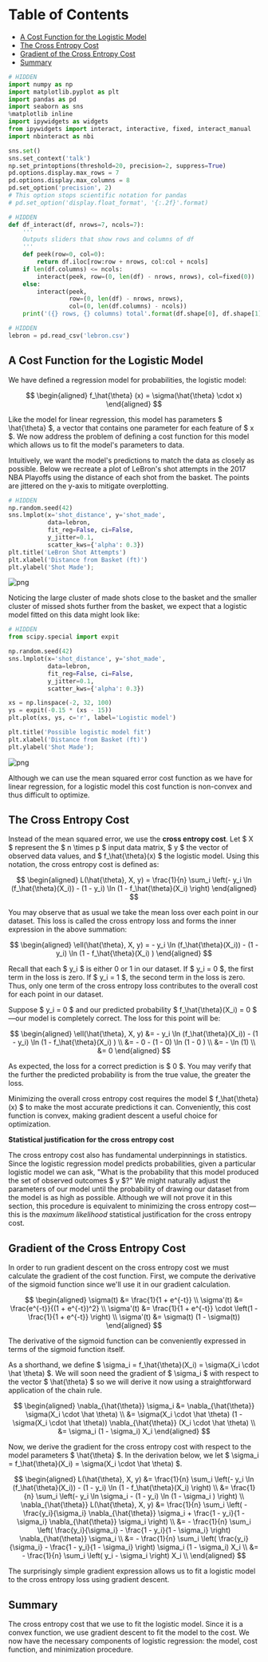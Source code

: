 
<h1>Table of Contents<span class="tocSkip"></span></h1>
<div class="toc"><ul class="toc-item"><li><span><a href="#A-Cost-Function-for-the-Logistic-Model" data-toc-modified-id="A-Cost-Function-for-the-Logistic-Model-1">A Cost Function for the Logistic Model</a></span></li><li><span><a href="#The-Cross-Entropy-Cost" data-toc-modified-id="The-Cross-Entropy-Cost-2">The Cross Entropy Cost</a></span></li><li><span><a href="#Gradient-of-the-Cross-Entropy-Cost" data-toc-modified-id="Gradient-of-the-Cross-Entropy-Cost-3">Gradient of the Cross Entropy Cost</a></span></li><li><span><a href="#Summary" data-toc-modified-id="Summary-4">Summary</a></span></li></ul></div>


```python
# HIDDEN
import numpy as np
import matplotlib.pyplot as plt
import pandas as pd
import seaborn as sns
%matplotlib inline
import ipywidgets as widgets
from ipywidgets import interact, interactive, fixed, interact_manual
import nbinteract as nbi

sns.set()
sns.set_context('talk')
np.set_printoptions(threshold=20, precision=2, suppress=True)
pd.options.display.max_rows = 7
pd.options.display.max_columns = 8
pd.set_option('precision', 2)
# This option stops scientific notation for pandas
# pd.set_option('display.float_format', '{:.2f}'.format)
```


```python
# HIDDEN
def df_interact(df, nrows=7, ncols=7):
    '''
    Outputs sliders that show rows and columns of df
    '''
    def peek(row=0, col=0):
        return df.iloc[row:row + nrows, col:col + ncols]
    if len(df.columns) <= ncols:
        interact(peek, row=(0, len(df) - nrows, nrows), col=fixed(0))
    else:
        interact(peek,
                 row=(0, len(df) - nrows, nrows),
                 col=(0, len(df.columns) - ncols))
    print('({} rows, {} columns) total'.format(df.shape[0], df.shape[1]))
```


```python
# HIDDEN
lebron = pd.read_csv('lebron.csv')
```

## A Cost Function for the Logistic Model

We have defined a regression model for probabilities, the logistic model:

$$
\begin{aligned}
f_\hat{\theta} (x) = \sigma(\hat{\theta} \cdot x)
\end{aligned}
$$

Like the model for linear regression, this model has parameters $ \hat{\theta} $, a vector that contains one parameter for each feature of $ x $. We now address the problem of defining a cost function for this model which allows us to fit the model's parameters to data.

Intuitively, we want the model's predictions to match the data as closely as possible. Below we recreate a plot of LeBron's shot attempts in the 2017 NBA Playoffs using the distance of each shot from the basket. The points are jittered on the y-axis to mitigate overplotting.


```python
# HIDDEN
np.random.seed(42)
sns.lmplot(x='shot_distance', y='shot_made',
           data=lebron,
           fit_reg=False, ci=False,
           y_jitter=0.1,
           scatter_kws={'alpha': 0.3})
plt.title('LeBron Shot Attempts')
plt.xlabel('Distance from Basket (ft)')
plt.ylabel('Shot Made');
```


![png](classification_cost_files/classification_cost_5_0.png)


Noticing the large cluster of made shots close to the basket and the smaller cluster of missed shots further from the basket, we expect that a logistic model fitted on this data might look like:


```python
# HIDDEN
from scipy.special import expit

np.random.seed(42)
sns.lmplot(x='shot_distance', y='shot_made',
           data=lebron,
           fit_reg=False, ci=False,
           y_jitter=0.1,
           scatter_kws={'alpha': 0.3})

xs = np.linspace(-2, 32, 100)
ys = expit(-0.15 * (xs - 15))
plt.plot(xs, ys, c='r', label='Logistic model')

plt.title('Possible logistic model fit')
plt.xlabel('Distance from Basket (ft)')
plt.ylabel('Shot Made');
```


![png](classification_cost_files/classification_cost_7_0.png)


Although we can use the mean squared error cost function as we have for linear regression, for a logistic model this cost function is non-convex and thus difficult to optimize.

## The Cross Entropy Cost

Instead of the mean squared error, we use the **cross entropy cost**. Let $ X $ represent the $ n \times p $ input data matrix, $ y $ the vector of observed data values, and $ f_\hat{\theta}(x) $ the logistic model. Using this notation, the cross entropy cost is defined as:

$$
\begin{aligned}
L(\hat{\theta}, X, y) = \frac{1}{n} \sum_i \left(- y_i \ln (f_\hat{\theta}(X_i)) - (1 - y_i) \ln (1 - f_\hat{\theta}(X_i) \right)
\end{aligned}
$$

You may observe that as usual we take the mean loss over each point in our dataset. This loss is called the cross entropy loss and forms the inner expression in the above summation: 

$$
\begin{aligned}
\ell(\hat{\theta}, X, y) = - y_i \ln (f_\hat{\theta}(X_i)) - (1 - y_i) \ln (1 - f_\hat{\theta}(X_i) )
\end{aligned}
$$

Recall that each $ y_i $ is either 0 or 1 in our dataset. If $ y_i = 0 $, the first term in the loss is zero. If $ y_i = 1 $, the second term in the loss is zero. Thus, only one term of the cross entropy loss contributes to the overall cost for each point in our dataset.

Suppose $ y_i = 0 $ and our predicted probability $ f_\hat{\theta}(X_i) = 0 $—our model is completely correct. The loss for this point will be:

$$
\begin{aligned}
\ell(\hat{\theta}, X, y)
&= - y_i \ln (f_\hat{\theta}(X_i)) - (1 - y_i) \ln (1 - f_\hat{\theta}(X_i) ) \\
&= - 0 - (1 - 0) \ln (1 - 0 ) \\
&= - \ln (1) \\
&= 0
\end{aligned}
$$

As expected, the loss for a correct prediction is $ 0 $. You may verify that the further the predicted probability is from the true value, the greater the loss.

Minimizing the overall cross entropy cost requires the model $ f_\hat{\theta}(x) $ to make the most accurate predictions it can. Conveniently, this cost function is convex, making gradient descent a useful choice for optimization.

**Statistical justification for the cross entropy cost**

The cross entropy cost also has fundamental underpinnings in statistics. Since the logistic regression model predicts probabilities, given a particular logistic model we can ask, "What is the probability that this model produced the set of observed outcomes $ y $?" We might naturally adjust the parameters of our model until the probability of drawing our dataset from the model is as high as possible. Although we will not prove it in this section, this procedure is equivalent to minimizing the cross entropy cost—this is the *maximum likelihood* statistical justification for the cross entropy cost.

## Gradient of the Cross Entropy Cost

In order to run gradient descent on the cross entropy cost we must calculate the gradient of the cost function. First, we compute the derivative of the sigmoid function since we'll use it in our gradient calculation.

$$
\begin{aligned}
\sigma(t) &= \frac{1}{1 + e^{-t}} \\
\sigma'(t) &= \frac{e^{-t}}{(1 + e^{-t})^2} \\
\sigma'(t) &= \frac{1}{1 + e^{-t}} \cdot \left(1 - \frac{1}{1 + e^{-t}} \right) \\
\sigma'(t) &= \sigma(t) (1 - \sigma(t))
\end{aligned}
$$

The derivative of the sigmoid function can be conveniently expressed in terms of the sigmoid function itself.

As a shorthand, we define $ \sigma_i = f_\hat{\theta}(X_i) = \sigma(X_i \cdot \hat \theta) $. We will soon need the gradient of $ \sigma_i $ with respect to the vector $ \hat{\theta} $ so we will derive it now using a straightforward application of the chain rule. 

$$
\begin{aligned}
\nabla_{\hat{\theta}} \sigma_i
&= \nabla_{\hat{\theta}} \sigma(X_i \cdot \hat \theta) \\
&= \sigma(X_i \cdot \hat \theta) (1 - \sigma(X_i \cdot \hat \theta))  \nabla_{\hat{\theta}} (X_i \cdot \hat \theta) \\
&= \sigma_i (1 - \sigma_i) X_i 
\end{aligned}
$$

Now, we derive the gradient for the cross entropy cost with respect to the model parameters $ \hat{\theta} $. In the derivation below, we let $ \sigma_i = f_\hat{\theta}(X_i) = \sigma(X_i \cdot \hat \theta) $.

$$
\begin{aligned}
L(\hat{\theta}, X, y)
&= \frac{1}{n} \sum_i \left(- y_i \ln (f_\hat{\theta}(X_i)) - (1 - y_i) \ln (1 - f_\hat{\theta}(X_i) \right) \\
&= \frac{1}{n} \sum_i \left(- y_i \ln \sigma_i - (1 - y_i) \ln (1 - \sigma_i ) \right) \\
\nabla_{\hat{\theta}} L(\hat{\theta}, X, y)
&= \frac{1}{n} \sum_i \left(
    - \frac{y_i}{\sigma_i} \nabla_{\hat{\theta}} \sigma_i
    + \frac{1 - y_i}{1 - \sigma_i} \nabla_{\hat{\theta}} \sigma_i
\right) \\
&= - \frac{1}{n} \sum_i \left(
    \frac{y_i}{\sigma_i} - \frac{1 - y_i}{1 - \sigma_i}
\right) \nabla_{\hat{\theta}} \sigma_i \\
&= - \frac{1}{n} \sum_i \left(
    \frac{y_i}{\sigma_i} - \frac{1 - y_i}{1 - \sigma_i}
\right) \sigma_i (1 - \sigma_i) X_i \\
&= - \frac{1}{n} \sum_i \left(
    y_i - \sigma_i
\right) X_i \\
\end{aligned}
$$

The surprisingly simple gradient expression allows us to fit a logistic model to the cross entropy loss using gradient descent.

## Summary

The cross entropy cost that we use to fit the logistic model. Since it is a convex function, we use gradient descent to fit the model to the cost. We now have the necessary components of logistic regression: the model, cost function, and minimization procedure.
